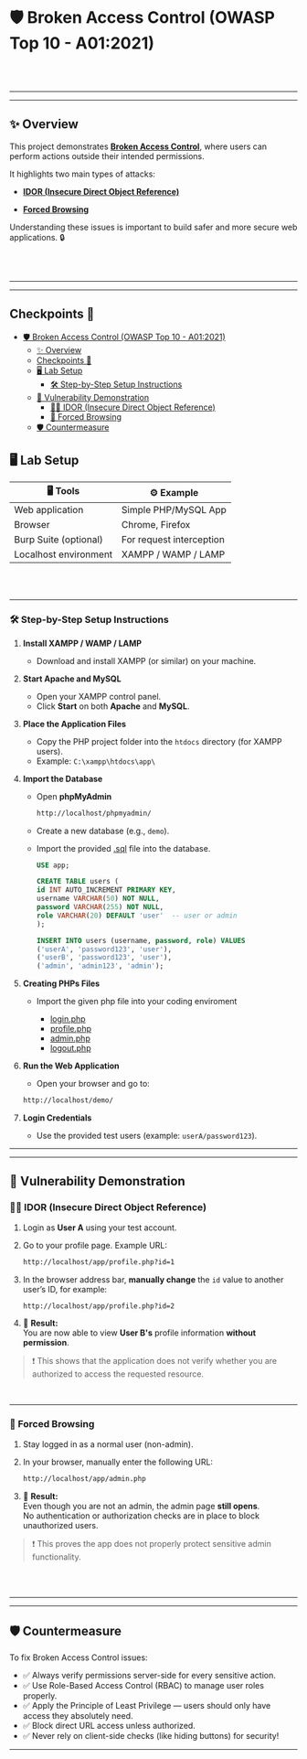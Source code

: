 # 🛡️ Broken Access Control (OWASP Top 10 - A01:2021)

<br><br>

---
---

## ✨ Overview

This project demonstrates [**Broken Access Control**](https://owasp.org/Top10/A01_2021-Broken_Access_Control/), where users can perform actions outside their intended permissions.

It highlights two main types of attacks:

- [**IDOR (Insecure Direct Object Reference)**](https://cheatsheetseries.owasp.org/cheatsheets/Insecure_Direct_Object_Reference_Prevention_Cheat_Sheet.html)

- [**Forced Browsing**](https://owasp.org/www-community/attacks/Forced_browsing)

Understanding these issues is important to build safer and more secure web applications. 🔒

<br><br>

---
---

## Checkpoints 🚩

- [🛡️ Broken Access Control (OWASP Top 10 - A01:2021)](#️-broken-access-control-owasp-top-10---a012021)
  - [✨ Overview](#-overview)
  - [Checkpoints 🚩](#checkpoints-)
  - [🖥️ Lab Setup](#️-lab-setup)
    - [🛠️ Step-by-Step Setup Instructions](#️-step-by-step-setup-instructions)
  - [🚨 Vulnerability Demonstration](#-vulnerability-demonstration)
    - [🕵️‍♂️ IDOR (Insecure Direct Object Reference)](#️️-idor-insecure-direct-object-reference)
    - [🚪 Forced Browsing](#-forced-browsing)
  - [🛡️ Countermeasure](#️-countermeasure)

## 🖥️ Lab Setup

| 🖥️ Tools               | ⚙️ Example               |
| ---------------------- | ------------------------ |
| Web application        | Simple PHP/MySQL App      |
| Browser                | Chrome, Firefox           |
| Burp Suite (optional)  | For request interception  |
| Localhost environment  | XAMPP / WAMP / LAMP       |

<br><br>

---

### 🛠️ Step-by-Step Setup Instructions

1. **Install XAMPP / WAMP / LAMP**  
   - Download and install XAMPP (or similar) on your machine.

2. **Start Apache and MySQL**  
   - Open your XAMPP control panel.
   - Click **Start** on both **Apache** and **MySQL**.

3. **Place the Application Files**  
   - Copy the PHP project folder into the `htdocs` directory (for XAMPP users).
   - Example: `C:\xampp\htdocs\app\`

4. **Import the Database**  
   - Open **phpMyAdmin**
  
      ```bash
      http://localhost/phpmyadmin/
      ```

   - Create a new database (e.g., `demo`).
   - Import the provided [.sql](Assets/users.sql) file into the database.

      ```sql
      USE app;

      CREATE TABLE users (
      id INT AUTO_INCREMENT PRIMARY KEY,
      username VARCHAR(50) NOT NULL,
      password VARCHAR(255) NOT NULL,
      role VARCHAR(20) DEFAULT 'user'  -- user or admin
      );

      INSERT INTO users (username, password, role) VALUES
      ('userA', 'password123', 'user'),
      ('userB', 'password123', 'user'),
      ('admin', 'admin123', 'admin');
      ```

5. **Creating PHPs Files**

   - Import the given php file into your coding enviroment
  
     - [login.php](Assets\PHP\login.php)
     - [profile.php](Assets\PHP\profile.php)
     - [admin.php](Assets\PHP\admin.php)
     - [logout.php](Assets\PHP\logout.php)

6. **Run the Web Application**  
   - Open your browser and go to:
  
   ```bash
   http://localhost/demo/
   ```

7. **Login Credentials**  
   - Use the provided test users (example: `userA/password123`).

---
---

## 🚨 Vulnerability Demonstration

### 🕵️‍♂️ IDOR (Insecure Direct Object Reference)

1. Login as **User A** using your test account.
2. Go to your profile page. Example URL:

   ```bash
   http://localhost/app/profile.php?id=1
   ```

3. In the browser address bar, **manually change** the `id` value to another user’s ID, for example:

   ```bash
   http://localhost/app/profile.php?id=2
   ```

4. 🎯 **Result:**  
   You are now able to view **User B's** profile information **without permission**.

> ❗ This shows that the application does not verify whether you are authorized to access the requested resource.

<br>

---

### 🚪 Forced Browsing

1. Stay logged in as a normal user (non-admin).
2. In your browser, manually enter the following URL:

   ```bash
   http://localhost/app/admin.php
   ```

3. 🎯 **Result:**  
   Even though you are not an admin, the admin page **still opens**.  
   No authentication or authorization checks are in place to block unauthorized users.

> ❗ This proves the app does not properly protect sensitive admin functionality.

<br><br>

---
---

## 🛡️ Countermeasure

To fix Broken Access Control issues:

- ✅ Always verify permissions server-side for every sensitive action.
- ✅ Use Role-Based Access Control (RBAC) to manage user roles properly.
- ✅ Apply the Principle of Least Privilege — users should only have access they absolutely need.
- ✅ Block direct URL access unless authorized.
- ✅ Never rely on client-side checks (like hiding buttons) for security!

---
